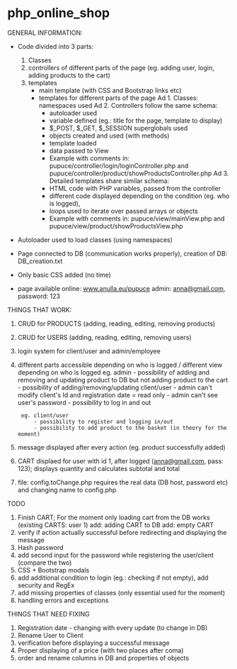 # php_online_shop

GENERAL INFORMATION:

* Code divided into 3 parts:
    1. Classes
    2. controllers of different parts of the page (eg. adding user, login, adding products to the cart)
    3. templates
        - main template (with CSS and Bootstrap links etc)
        - templates for different parts of the page
    Ad 1.
        Classes: namespaces used
    Ad 2.
        Controllers follow the same schema:
            - autoloader used
            - variable defined (eg.: title for the page, template to display)
            - $_POST, $_GET, $_SESSION superglobals used
            - objects created and used (with methods)
            - template loaded
            - data passed to View
            - Example with comments in: pupuce/controller/login/loginController.php
                    and                 pupuce/controller/product/showProductsController.php
    Ad 3.
        Detailed templates share similar schema:
            - HTML code with PHP variables, passed from the controller
            - different code displayed depending on the condition (eg. who is logged),
            - loops used to iterate over passed arrays or objects
            - Example with comments in: pupuce/view/mainView.php
                    and                 pupuce/view/product/showProductsView.php

* Autoloader used to load classes (using namespaces)
* Page connected to DB (communication works properly), creation of DB: DB_creation.txt
* Only basic CSS added (no time)
* page available online: www.anulla.eu/pupuce
    admin: anna@gmail.com, password: 123

THINGS THAT WORK:
1. CRUD for PRODUCTS (adding, reading, editing, removing products)
2. CRUD for USERS (adding, reading, editing, removing users)
3. login system for client/user and admin/employee
3. different parts accessible depending on who is logged / different view depending on who is logged
        eg. admin
            - possibility of adding and removing and updating product to DB but not adding product to the cart
            - possibility of adding/removing/updating client/user
            - admin can't modify client's Id and registration date = read only
            - admin can't see user's password
            - possibility to log in and out

        eg. client/user
            - possibility to register and logging in/out
            - possibility to add product to the basket (in theory for the moment)
4. message displayed after every action (eg. product successfully added)
5. CART displaed for user with id 1, after logged (anna@gmail.com, pass: 123);
    displays quantity and calculates subtotal and total
6. file: config.toChange.php requires the real data (DB host, password etc) and changing name to config.php

TODO
1. Finish CART;
    For the moment only loading cart from the DB works (existing CARTS: user 1)
    add: adding CART to DB
    add: empty CART
2. verify if action actually successful before redirecting and displaying the message
3. Hash password
4. add second input for the password while registering the user/client (compare the two)
5. CSS + Bootstrap modals
6. add additional condition to login (eg.: checking if not empty), add security and RegEx
7. add missing properties of classes (only essential used for the moment)
8. handling errors and exceptions


THINGS THAT NEED FIXING
1. Registration date - changing with every update (to change in DB)
2. Rename User to Client
3. verification before displaying a successful message
4. Proper displaying of a price (with two places after coma)
5. order and rename columns in DB and properties of objects
